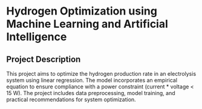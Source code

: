 # Hydrogen Optimization using Machine Learning and Artificial Intelligence

## Project Description
This project aims to optimize the hydrogen production rate in an electrolysis system using linear regression. The model incorporates an empirical equation to ensure compliance with a power constraint (current * voltage < 15 W). The project includes data preprocessing, model training, and practical recommendations for system optimization.


